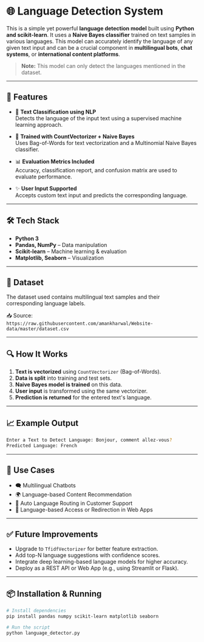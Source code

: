 
# 🌐 Language Detection System

This is a simple yet powerful **language detection model** built using **Python and scikit-learn**. It uses a **Naive Bayes classifier** trained on text samples in various languages. This model can accurately identify the language of any given text input and can be a crucial component in **multilingual bots**, **chat systems**, or **international content platforms**.

> **Note:** This model can only detect the languages mentioned in the dataset.

---

## 🚀 Features

- 🧠 **Text Classification using NLP**  
  Detects the language of the input text using a supervised machine learning approach.

- 🧪 **Trained with CountVectorizer + Naive Bayes**  
  Uses Bag-of-Words for text vectorization and a Multinomial Naive Bayes classifier.

- 📊 **Evaluation Metrics Included**  
  Accuracy, classification report, and confusion matrix are used to evaluate performance.

- ✨ **User Input Supported**  
  Accepts custom text input and predicts the corresponding language.

---

## 🛠️ Tech Stack

- **Python 3**
- **Pandas, NumPy** – Data manipulation
- **Scikit-learn** – Machine learning & evaluation
- **Matplotlib, Seaborn** – Visualization

---

## 📂 Dataset

The dataset used contains multilingual text samples and their corresponding language labels.

📥 Source:  
`https://raw.githubusercontent.com/amankharwal/Website-data/master/dataset.csv`

---

## 🔍 How It Works

1. **Text is vectorized** using `CountVectorizer` (Bag-of-Words).
2. **Data is split** into training and test sets.
3. **Naive Bayes model is trained** on this data.
4. **User input** is transformed using the same vectorizer.
5. **Prediction is returned** for the entered text's language.

---

## 📈 Example Output

```bash
Enter a Text to Detect Language: Bonjour, comment allez-vous?
Predicted Language: French
```

---

## 📌 Use Cases

- 🗨️ Multilingual Chatbots
- 🌍 Language-based Content Recommendation
- 🧭 Auto Language Routing in Customer Support
- 🔐 Language-based Access or Redirection in Web Apps

---

## ✅ Future Improvements

- Upgrade to `TfidfVectorizer` for better feature extraction.
- Add top-N language suggestions with confidence scores.
- Integrate deep learning-based language models for higher accuracy.
- Deploy as a REST API or Web App (e.g., using Streamlit or Flask).

---

## 📦 Installation & Running

```bash
# Install dependencies
pip install pandas numpy scikit-learn matplotlib seaborn

# Run the script
python language_detector.py
```

